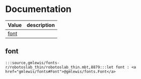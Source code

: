 # Documentation
|Value|description|
|---|---|
|[font](#font)||

## font

```moonbit
:::source,gmlewis/fonts-r/robotoslab_thin/robotoslab_thin.mbt,8879:::let font : <a href="gmlewis/fonts#Font">@gmlewis/fonts.Font</a>
```

